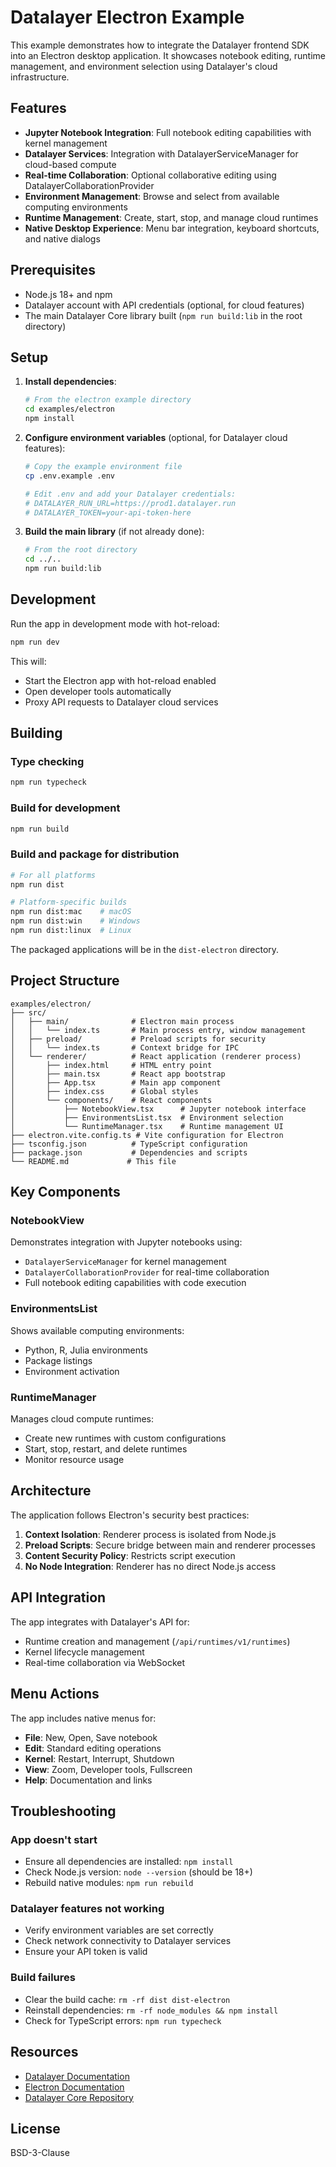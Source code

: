 # Datalayer Electron Example

This example demonstrates how to integrate the Datalayer frontend SDK into an Electron desktop application. It showcases notebook editing, runtime management, and environment selection using Datalayer's cloud infrastructure.

## Features

- **Jupyter Notebook Integration**: Full notebook editing capabilities with kernel management
- **Datalayer Services**: Integration with DatalayerServiceManager for cloud-based compute
- **Real-time Collaboration**: Optional collaborative editing using DatalayerCollaborationProvider
- **Environment Management**: Browse and select from available computing environments
- **Runtime Management**: Create, start, stop, and manage cloud runtimes
- **Native Desktop Experience**: Menu bar integration, keyboard shortcuts, and native dialogs

## Prerequisites

- Node.js 18+ and npm
- Datalayer account with API credentials (optional, for cloud features)
- The main Datalayer Core library built (`npm run build:lib` in the root directory)

## Setup

1. **Install dependencies**:

   ```bash
   # From the electron example directory
   cd examples/electron
   npm install
   ```

2. **Configure environment variables** (optional, for Datalayer cloud features):

   ```bash
   # Copy the example environment file
   cp .env.example .env

   # Edit .env and add your Datalayer credentials:
   # DATALAYER_RUN_URL=https://prod1.datalayer.run
   # DATALAYER_TOKEN=your-api-token-here
   ```

3. **Build the main library** (if not already done):
   ```bash
   # From the root directory
   cd ../..
   npm run build:lib
   ```

## Development

Run the app in development mode with hot-reload:

```bash
npm run dev
```

This will:

- Start the Electron app with hot-reload enabled
- Open developer tools automatically
- Proxy API requests to Datalayer cloud services

## Building

### Type checking

```bash
npm run typecheck
```

### Build for development

```bash
npm run build
```

### Build and package for distribution

```bash
# For all platforms
npm run dist

# Platform-specific builds
npm run dist:mac    # macOS
npm run dist:win    # Windows
npm run dist:linux  # Linux
```

The packaged applications will be in the `dist-electron` directory.

## Project Structure

```
examples/electron/
├── src/
│   ├── main/              # Electron main process
│   │   └── index.ts       # Main process entry, window management
│   ├── preload/           # Preload scripts for security
│   │   └── index.ts       # Context bridge for IPC
│   └── renderer/          # React application (renderer process)
│       ├── index.html     # HTML entry point
│       ├── main.tsx       # React app bootstrap
│       ├── App.tsx        # Main app component
│       ├── index.css      # Global styles
│       └── components/    # React components
│           ├── NotebookView.tsx      # Jupyter notebook interface
│           ├── EnvironmentsList.tsx  # Environment selection
│           └── RuntimeManager.tsx    # Runtime management UI
├── electron.vite.config.ts # Vite configuration for Electron
├── tsconfig.json          # TypeScript configuration
├── package.json           # Dependencies and scripts
└── README.md             # This file
```

## Key Components

### NotebookView

Demonstrates integration with Jupyter notebooks using:

- `DatalayerServiceManager` for kernel management
- `DatalayerCollaborationProvider` for real-time collaboration
- Full notebook editing capabilities with code execution

### EnvironmentsList

Shows available computing environments:

- Python, R, Julia environments
- Package listings
- Environment activation

### RuntimeManager

Manages cloud compute runtimes:

- Create new runtimes with custom configurations
- Start, stop, restart, and delete runtimes
- Monitor resource usage

## Architecture

The application follows Electron's security best practices:

1. **Context Isolation**: Renderer process is isolated from Node.js
2. **Preload Scripts**: Secure bridge between main and renderer processes
3. **Content Security Policy**: Restricts script execution
4. **No Node Integration**: Renderer has no direct Node.js access

## API Integration

The app integrates with Datalayer's API for:

- Runtime creation and management (`/api/runtimes/v1/runtimes`)
- Kernel lifecycle management
- Real-time collaboration via WebSocket

## Menu Actions

The app includes native menus for:

- **File**: New, Open, Save notebook
- **Edit**: Standard editing operations
- **Kernel**: Restart, Interrupt, Shutdown
- **View**: Zoom, Developer tools, Fullscreen
- **Help**: Documentation and links

## Troubleshooting

### App doesn't start

- Ensure all dependencies are installed: `npm install`
- Check Node.js version: `node --version` (should be 18+)
- Rebuild native modules: `npm run rebuild`

### Datalayer features not working

- Verify environment variables are set correctly
- Check network connectivity to Datalayer services
- Ensure your API token is valid

### Build failures

- Clear the build cache: `rm -rf dist dist-electron`
- Reinstall dependencies: `rm -rf node_modules && npm install`
- Check for TypeScript errors: `npm run typecheck`

## Resources

- [Datalayer Documentation](https://docs.datalayer.io)
- [Electron Documentation](https://www.electronjs.org/docs)
- [Datalayer Core Repository](https://github.com/datalayer/core)

## License

BSD-3-Clause
